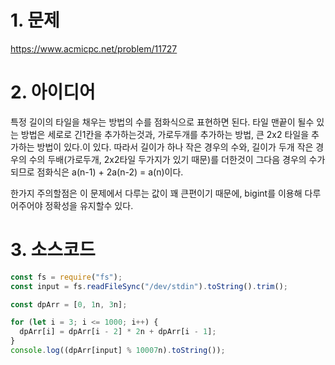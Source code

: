# 1. 문제

https://www.acmicpc.net/problem/11727

# 2. 아이디어

특정 길이의 타일을 채우는 방법의 수를 점화식으로 표현하면 된다. 타일 맨끝이 될수 있는 방법은 세로로 긴1칸을 추가하는것과, 가로두개를 추가하는 방법, 큰 2x2 타일을 추가하는 방법이 있다.이 있다. 따라서 길이가 하나 작은 경우의 수와, 길이가 두개 작은 경우의 수의 두배(가로두개, 2x2타일 두가지가 있기 때문)를 더한것이 그다음 경우의 수가 되므로 점화식은 a(n-1) + 2a(n-2) = a(n)이다.

한가지 주의할점은 이 문제에서 다루는 값이 꽤 큰편이기 때문에, bigint를 이용해 다루어주어야 정확성을 유지할수 있다.

# 3. 소스코드

```javascript
const fs = require("fs");
const input = fs.readFileSync("/dev/stdin").toString().trim();

const dpArr = [0, 1n, 3n];

for (let i = 3; i <= 1000; i++) {
  dpArr[i] = dpArr[i - 2] * 2n + dpArr[i - 1];
}
console.log((dpArr[input] % 10007n).toString());
```
